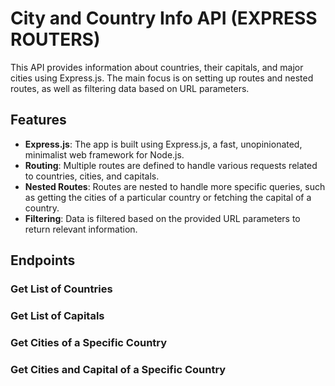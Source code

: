 
# City and Country Info API (EXPRESS ROUTERS)

This API provides information about countries, their capitals, and major cities using Express.js. The main focus is on setting up routes and nested routes, as well as filtering data based on URL parameters.

## Features

- **Express.js**: The app is built using Express.js, a fast, unopinionated, minimalist web framework for Node.js.
- **Routing**: Multiple routes are defined to handle various requests related to countries, cities, and capitals.
- **Nested Routes**: Routes are nested to handle more specific queries, such as getting the cities of a particular country or fetching the capital of a country.
- **Filtering**: Data is filtered based on the provided URL parameters to return relevant information.

## Endpoints

### Get List of Countries

### Get List of Capitals

### Get Cities of a Specific Country

### Get Cities and Capital of a Specific Country
